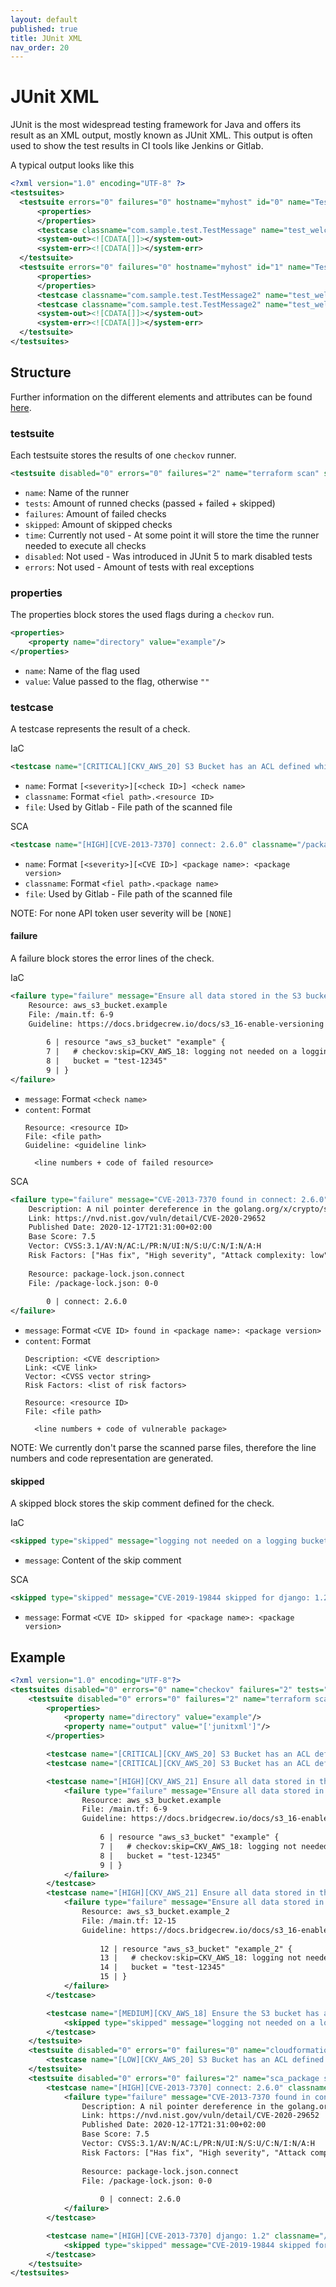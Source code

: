 ```yaml
---
layout: default
published: true
title: JUnit XML
nav_order: 20
---
```


# JUnit XML

JUnit is the most widespread testing framework for Java and offers its result as an XML output, mostly known as JUnit XML.
This output is often used to show the test results in CI tools like Jenkins or Gitlab.

A typical output looks like this
```xml
<?xml version="1.0" encoding="UTF-8" ?>
<testsuites>
  <testsuite errors="0" failures="0" hostname="myhost" id="0" name="TestMessage" package="com.sample.test" skipped="0" tests="1" time="0.063" timestamp="2015-01-13T07:23:07">
      <properties>
      </properties>
      <testcase classname="com.sample.test.TestMessage" name="test_welcome_message" time="0.002" />
      <system-out><![CDATA[]]></system-out>
      <system-err><![CDATA[]]></system-err>
  </testsuite>
  <testsuite errors="0" failures="0" hostname="myhost" id="1" name="TestMessage2" package="com.sample.test" skipped="0" tests="2" time="0.06" timestamp="2015-01-13T07:23:08">
      <properties>
      </properties>
      <testcase classname="com.sample.test.TestMessage2" name="test_welcome_message_2" time="0.001" />
      <testcase classname="com.sample.test.TestMessage2" name="test_welcome_message_3" time="0.003" />
      <system-out><![CDATA[]]></system-out>
      <system-err><![CDATA[]]></system-err>
  </testsuite>
</testsuites>
```

## Structure

Further information on the different elements and attributes can be found [here](https://llg.cubic.org/docs/junit/).

### testsuite

Each testsuite stores the results of one `checkov` runner.

```xml
<testsuite disabled="0" errors="0" failures="2" name="terraform scan" skipped="1" tests="5" time="12.34">
```

- `name`: Name of the runner
- `tests`: Amount of runned checks (passed + failed + skipped)
- `failures`: Amount of failed checks
- `skipped`: Amount of skipped checks
- `time`: Currently not used - At some point it will store the time the runner needed to execute all checks
- `disabled`: Not used - Was introduced in JUnit 5 to mark disabled tests
- `errors`: Not used - Amount of tests with real exceptions

### properties

The properties block stores the used flags during a `checkov` run. 

```xml
<properties>
    <property name="directory" value="example"/>
</properties>
```

- `name`: Name of the flag used
- `value`: Value passed to the flag, otherwise `""`

### testcase

A testcase represents the result of a check.

IaC
```xml
<testcase name="[CRITICAL][CKV_AWS_20] S3 Bucket has an ACL defined which allows public READ access." classname="/main.tf.aws_s3_bucket.example" file="/main.tf"/>
```

- `name`: Format `[<severity>][<check ID>] <check name>`
- `classname`: Format `<fiel path>.<resource ID>`
- `file`: Used by Gitlab - File path of the scanned file

SCA
```xml
<testcase name="[HIGH][CVE-2013-7370] connect: 2.6.0" classname="/package-lock.json.connect" file="/package-lock.json">
```

- `name`: Format `[<severity>][<CVE ID>] <package name>: <package version>`
- `classname`: Format `<fiel path>.<package name>`
- `file`: Used by Gitlab - File path of the scanned file

NOTE: For none API token user severity will be `[NONE]`

#### failure

A failure block stores the error lines of the check.

IaC
```xml
<failure type="failure" message="Ensure all data stored in the S3 bucket have versioning enabled">
    Resource: aws_s3_bucket.example
    File: /main.tf: 6-9
    Guideline: https://docs.bridgecrew.io/docs/s3_16-enable-versioning
    
        6 | resource "aws_s3_bucket" "example" {
        7 |   # checkov:skip=CKV_AWS_18: logging not needed on a logging bucket
        8 |   bucket = "test-12345"
        9 | }
</failure>
```

- `message`: Format `<check name>`
- `content`: Format
  ```
  Resource: <resource ID>
  File: <file path>
  Guideline: <guideline link>
  
    <line numbers + code of failed resource>
  ```

SCA
```xml
<failure type="failure" message="CVE-2013-7370 found in connect: 2.6.0">
    Description: A nil pointer dereference in the golang.org/x/crypto/ssh component through v0.0.0-20201203163018-be400aefbc4c for Go allows remote attackers to cause a denial of service against SSH servers.
    Link: https://nvd.nist.gov/vuln/detail/CVE-2020-29652
    Published Date: 2020-12-17T21:31:00+02:00
    Base Score: 7.5
    Vector: CVSS:3.1/AV:N/AC:L/PR:N/UI:N/S:U/C:N/I:N/A:H
    Risk Factors: ["Has fix", "High severity", "Attack complexity: low", "Attack vector: network", "DoS"]
    
    Resource: package-lock.json.connect
    File: /package-lock.json: 0-0
    
        0 | connect: 2.6.0
</failure>
```

- `message`: Format `<CVE ID> found in <package name>: <package version>`
- `content`: Format
  ```
  Description: <CVE description>
  Link: <CVE link>
  Vector: <CVSS vector string>
  Risk Factors: <list of risk factors>
  
  Resource: <resource ID>
  File: <file path>
  
    <line numbers + code of vulnerable package>
  ```
  
NOTE: We currently don't parse the scanned parse files, therefore the line numbers and code representation are generated.

#### skipped

A skipped block stores the skip comment defined for the check.

IaC
```xml
<skipped type="skipped" message="logging not needed on a logging bucket"/>
```

- `message`: Content of the skip comment

SCA
```xml
<skipped type="skipped" message="CVE-2019-19844 skipped for django: 1.2"/>
```

- `message`: Format `<CVE ID> skipped for <package name>: <package version>`

## Example

```xml
<?xml version="1.0" encoding="UTF-8"?>
<testsuites disabled="0" errors="0" name="checkov" failures="2" tests="6" time="23.34">
    <testsuite disabled="0" errors="0" failures="2" name="terraform scan" skipped="1" tests="5" time="12.34">
        <properties>
            <property name="directory" value="example"/>
            <property name="output" value="['junitxml']"/>
        </properties>

        <testcase name="[CRITICAL][CKV_AWS_20] S3 Bucket has an ACL defined which allows public READ access." classname="/main.tf.aws_s3_bucket.example" file="/main.tf"/>
        <testcase name="[CRITICAL][CKV_AWS_20] S3 Bucket has an ACL defined which allows public READ access." classname="/main.tf.aws_s3_bucket.example_2" file="/main.tf"/>

        <testcase name="[HIGH][CKV_AWS_21] Ensure all data stored in the S3 bucket have versioning enabled" classname="/main.tf.aws_s3_bucket.example" file="/main.tf">
            <failure type="failure" message="Ensure all data stored in the S3 bucket have versioning enabled">
                Resource: aws_s3_bucket.example
                File: /main.tf: 6-9
                Guideline: https://docs.bridgecrew.io/docs/s3_16-enable-versioning
                
                    6 | resource "aws_s3_bucket" "example" {
                    7 |   # checkov:skip=CKV_AWS_18: logging not needed on a logging bucket
                    8 |   bucket = "test-12345"
                    9 | }
            </failure>
        </testcase>
        <testcase name="[HIGH][CKV_AWS_21] Ensure all data stored in the S3 bucket have versioning enabled" classname="/main.tf.aws_s3_bucket.example_2" file="/main.tf">
            <failure type="failure" message="Ensure all data stored in the S3 bucket have versioning enabled">
                Resource: aws_s3_bucket.example_2
                File: /main.tf: 12-15
                Guideline: https://docs.bridgecrew.io/docs/s3_16-enable-versioning
                
                    12 | resource "aws_s3_bucket" "example_2" {
                    13 |   # checkov:skip=CKV_AWS_18: logging not needed on a logging bucket
                    14 |   bucket = "test-12345"
                    15 | }
            </failure>
        </testcase>

        <testcase name="[MEDIUM][CKV_AWS_18] Ensure the S3 bucket has access logging enabled" classname="/main.tf.aws_s3_bucket.example" file="/main.tf">
            <skipped type="skipped" message="logging not needed on a logging bucket"/>
        </testcase>
    </testsuite>
    <testsuite disabled="0" errors="0" failures="0" name="cloudformation scan" skipped="0" tests="1" time="1.00">
        <testcase name="[LOW][CKV_AWS_20] S3 Bucket has an ACL defined which allows public READ access." classname="/cfn.yaml.AWS::S3::Bucket.Example" file="/cfn.yaml"/>
    </testsuite>
    <testsuite disabled="0" errors="0" failures="2" name="sca_package scan" skipped="1" tests="3" time="10.00">
        <testcase name="[HIGH][CVE-2013-7370] connect: 2.6.0" classname="/package-lock.json.connect" file="/package-lock.json">
            <failure type="failure" message="CVE-2013-7370 found in connect: 2.6.0">
                Description: A nil pointer dereference in the golang.org/x/crypto/ssh component through v0.0.0-20201203163018-be400aefbc4c for Go allows remote attackers to cause a denial of service against SSH servers.
                Link: https://nvd.nist.gov/vuln/detail/CVE-2020-29652
                Published Date: 2020-12-17T21:31:00+02:00
                Base Score: 7.5
                Vector: CVSS:3.1/AV:N/AC:L/PR:N/UI:N/S:U/C:N/I:N/A:H
                Risk Factors: ["Has fix", "High severity", "Attack complexity: low", "Attack vector: network", "DoS"]
                
                Resource: package-lock.json.connect
                File: /package-lock.json: 0-0
                
                    0 | connect: 2.6.0
            </failure>
        </testcase>

        <testcase name="[HIGH][CVE-2013-7370] django: 1.2" classname="/requirements.txt.django" file="/requirements.txt">
            <skipped type="skipped" message="CVE-2019-19844 skipped for django: 1.2"/>
        </testcase>
    </testsuite>
</testsuites>
```
